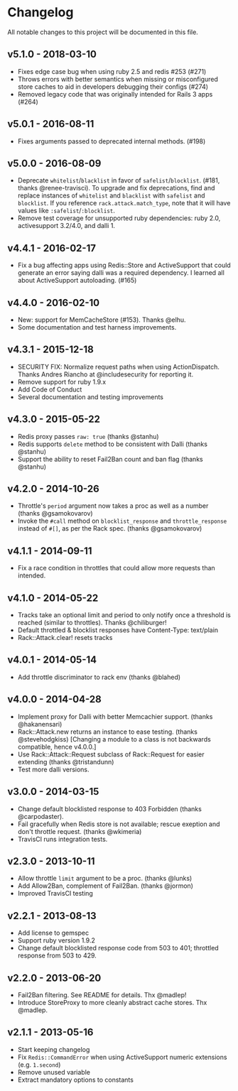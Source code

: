 # Changelog
All notable changes to this project will be documented in this file.


## v5.1.0 - 2018-03-10

  - Fixes edge case bug when using ruby 2.5 and redis #253 (#271)
  - Throws errors with better semantics when missing or misconfigured store caches to aid in developers debugging their configs (#274)
  - Removed legacy code that was originally intended for Rails 3 apps (#264)

## v5.0.1 - 2016-08-11

  - Fixes arguments passed to deprecated internal methods. (#198)

## v5.0.0 - 2016-08-09

  - Deprecate `whitelist`/`blacklist` in favor of `safelist`/`blocklist`. (#181,
    thanks @renee-travisci).  To upgrade and fix deprecations, find and replace instances of `whitelist` and `blacklist` with `safelist` and `blocklist`. If you reference `rack.attack.match_type`, note that it will have values like `:safelist`/`:blocklist`.
  - Remove test coverage for unsupported ruby dependencies: ruby 2.0, activesupport 3.2/4.0, and dalli 1.

## v4.4.1 - 2016-02-17

  - Fix a bug affecting apps using Redis::Store and ActiveSupport that could generate an error
    saying dalli was a required dependency. I learned all about ActiveSupport autoloading. (#165)

## v4.4.0 - 2016-02-10

  - New: support for MemCacheStore (#153). Thanks @elhu.
  - Some documentation and test harness improvements.

## v4.3.1 - 2015-12-18
  - SECURITY FIX: Normalize request paths when using ActionDispatch. Thanks
    Andres Riancho at @includesecurity for reporting it.
  - Remove support for ruby 1.9.x
  - Add Code of Conduct
  - Several documentation and testing improvements

## v4.3.0 - 2015-05-22

  - Redis proxy passes `raw: true` (thanks @stanhu)
  - Redis supports `delete` method to be consistent with Dalli (thanks @stanhu)
  - Support the ability to reset Fail2Ban count and ban flag (thanks @stanhu)

## v4.2.0 - 2014-10-26
 - Throttle's `period` argument now takes a proc as well as a number (thanks @gsamokovarov)
 - Invoke the `#call` method on `blocklist_response` and `throttle_response` instead of `#[]`, as per the Rack spec. (thanks @gsamokovarov)

## v4.1.1 - 2014-09-11
 - Fix a race condition in throttles that could allow more requests than intended.

## v4.1.0 - 2014-05-22
 - Tracks take an optional limit and period to only notify once a threshold
   is reached (similar to throttles). Thanks @chiliburger!
 - Default throttled & blocklist responses have Content-Type: text/plain
 - Rack::Attack.clear! resets tracks

## v4.0.1 - 2014-05-14
 * Add throttle discriminator to rack env (thanks @blahed)

## v4.0.0 - 2014-04-28
 * Implement proxy for Dalli with better Memcachier support. (thanks @hakanensari)
 * Rack::Attack.new returns an instance to ease testing. (thanks @stevehodgkiss)
   [Changing a module to a class is not backwards compatible, hence v4.0.0.]
 * Use Rack::Attack::Request subclass of Rack::Request for easier extending (thanks @tristandunn)
 * Test more dalli versions.

## v3.0.0 - 2014-03-15
 * Change default blocklisted response to 403 Forbidden (thanks @carpodaster).
 * Fail gracefully when Redis store is not available; rescue exeption and don't
   throttle request. (thanks @wkimeria)
 * TravisCI runs integration tests.

## v2.3.0 - 2013-10-11
 * Allow throttle `limit` argument to be a proc. (thanks @lunks)
 * Add Allow2Ban, complement of Fail2Ban. (thanks @jormon)
 * Improved TravisCI testing

## v2.2.1 - 2013-08-13
 * Add license to gemspec
 * Support ruby version 1.9.2
 * Change default blocklisted response code from 503 to 401; throttled response
   from 503 to 429.

## v2.2.0 - 2013-06-20
 * Fail2Ban filtering. See README for details. Thx @madlep!
 * Introduce StoreProxy to more cleanly abstract cache stores. Thx @madlep.

## v2.1.1 - 2013-05-16
 * Start keeping changelog
 * Fix `Redis::CommandError` when using ActiveSupport numeric extensions (e.g. `1.second`)
 * Remove unused variable
 * Extract mandatory options to constants
